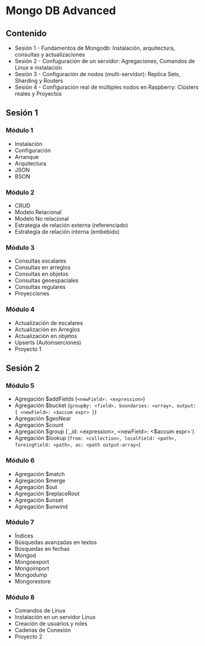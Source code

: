 # Mongo DB Advanced

## Contenido

* Sesión 1 - Fundamentos de Mongodb: Instalación, arquitectura, consultas y actualizaciones
* Sesión 2 - Confuguración de un servidor: Agregaciones, Comandos de Linux e instalación
* Sesión 3 - Configuración de nodos (multi-servidor): Replica Sets, Sharding y Routers
* Sesión 4 - Configuración real de múltiples nodos en Raspberry: Clústers reales y Proyectos

## Sesión 1

### Módulo 1

* Instalación
* Configuración
* Arranque
* Arquitectura
* JSON
* BSON

### Módulo 2

* CRUD
* Modelo Relacional
* Modelo No relacional
* Estrategia de relación externa (referenciado)
* Estrategia de relación interna (embebido)

### Módulo 3

* Consultas escalares
* Consultas en arreglos
* Consultas en objetos
* Consultas geoespaciales
* Consultas regulares
* Proyecciones

### Módulo 4

* Actualización de escalares
* Actualización en Arreglos
* Actualización en objetos
* Upserts (Autoinserciones)
* Proyecto 1

## Sesión 2

### Módulo 5

* Agregación $addFields (`<newField>: <expression>`)
* Agregación $bucket (`groupBy: <field>, boundaries: <array>, output: { <newField>: <$accum expr> }`)
* Agregación $geoNear
* Agregación $count
* Agregación $group (`_id: <expression>, <newField>: <$accum expr>`)
* Agregación $lookup (`from: <collection>, localField: <path>, foreingField: <path>, as: <path output-array>`)

### Módulo 6

* Agregación $match
* Agregación $merge
* Agregación $out
* Agregación $replaceRoot
* Agregación $unset
* Agregación $unwind

### Módulo 7

* Índices
* Búsquedas avanzadas en textos
* Búsquedas en fechas
* Mongod
* Mongoexport
* Mongoimport
* Mongodump
* Mongorestore

### Módulo 8

* Comandos de Linux
* Instalación en un servidor Linux
* Creación de usuarios y roles
* Cadenas de Conexión
* Proyecto 2
